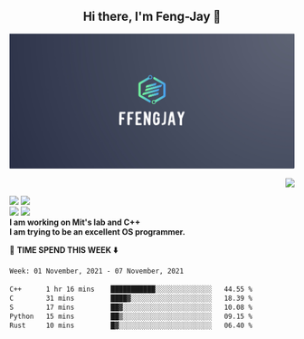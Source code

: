 <h2 align="center"> Hi there, I'm Feng-Jay 👋 </h2>  

![](https://github.com/Feng-Jay/DataStruct/blob/master/Image/1.png)  

<img align="right" src="https://github-readme-stats.vercel.app/api?username=Feng-Jay&show_icons=true&icon_color=CE1D2D&text_color=718096&bg_color=ffffff&hide_title=true" />


&emsp;

![](https://visitor-badge.glitch.me/badge?page_id=Feng-Jay.readme)
![](https://img.shields.io/badge/Concentrate-Cpp-blue)  
![](https://img.shields.io/badge/Rust-primer-orange)
![](https://img.shields.io/badge/Target-OS-9cf)  
**I am working on Mit's lab and C++**  
**I am trying to be an excellent OS programmer.**  


📘 **TIME SPEND THIS WEEK ⬇️**
<!--START_SECTION:waka-->
```text
Week: 01 November, 2021 - 07 November, 2021

C++      1 hr 16 mins    ███████████░░░░░░░░░░░░░░   44.55 % 
C        31 mins         ████▓░░░░░░░░░░░░░░░░░░░░   18.39 % 
S        17 mins         ██▓░░░░░░░░░░░░░░░░░░░░░░   10.08 % 
Python   15 mins         ██▒░░░░░░░░░░░░░░░░░░░░░░   09.15 % 
Rust     10 mins         █▓░░░░░░░░░░░░░░░░░░░░░░░   06.40 % 
```
<!--END_SECTION:waka-->
